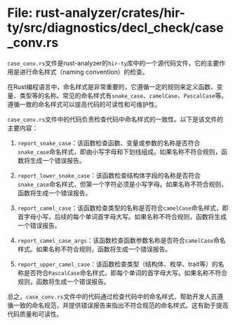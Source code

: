 # File: rust-analyzer/crates/hir-ty/src/diagnostics/decl_check/case_conv.rs

`case_conv.rs`文件是rust-analyzer的`hir-ty`库中的一个源代码文件，它的主要作用是进行命名样式（naming convention）的检查。

在Rust编程语言中，命名样式是非常重要的，它遵循一定的规则来定义函数、变量、类型等的名称。常见的命名样式有`snake_case`、`camelCase`、`PascalCase`等。遵循一致的命名样式可以提高代码的可读性和可维护性。

`case_conv.rs`文件中的代码负责检查代码中命名样式的一致性。以下是该文件的主要内容：

1. `report_snake_case`：该函数检查函数、变量或参数的名称是否符合`snake_case`命名样式，即由小写字母和下划线组成。如果名称不符合规则，函数将生成一个错误报告。

2. `report_lower_snake_case`：该函数检查结构体字段的名称是否符合`snake_case`命名样式，但第一个字符必须是小写字母。如果名称不符合规则，函数将生成一个错误报告。

3. `report_camel_case`：该函数检查类型的名称是否符合`camelCase`命名样式，即首字母小写，后续的每个单词首字母大写。如果名称不符合规则，函数将生成一个错误报告。

4. `report_camel_case_args`：该函数检查函数参数名称是否符合`camelCase`命名样式。如果名称不符合规则，函数将生成一个错误报告。

5. `report_upper_camel_case`：该函数检查类型（结构体、枚举、trait等）的名称是否符合`PascalCase`命名样式，即每个单词的首字母大写。如果名称不符合规则，函数将生成一个错误报告。

总之，`case_conv.rs`文件中的代码通过检查代码中的命名样式，帮助开发人员遵循一致的命名规范，并提供错误报告来指出不符合规范的命名样式。这有助于提高代码质量和可读性。

